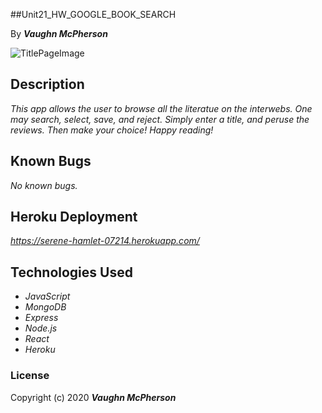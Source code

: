 ##Unit21_HW_GOOGLE_BOOK_SEARCH


By _**Vaughn McPherson**_


![TitlePageImage](https://encrypted-tbn0.gstatic.com/images?q=tbn%3AANd9GcTZwYKBGfOF7S4AvdTtvGaHU-m5QZryrC-mj7WpaZj3zA4L2uNn&usqp=CAU)


## Description
_This app allows the user to browse all the literatue on the interwebs. One may search, select, save, and reject. Simply enter a title, and peruse the reviews. Then make your choice! Happy reading!_ 


## Known Bugs
_No known bugs._

## Heroku Deployment
_https://serene-hamlet-07214.herokuapp.com/_


## Technologies Used
* _JavaScript_
* _MongoDB_
* _Express_
* _Node.js_
* _React_
* _Heroku_


### License
Copyright (c) 2020 **_Vaughn McPherson_**
